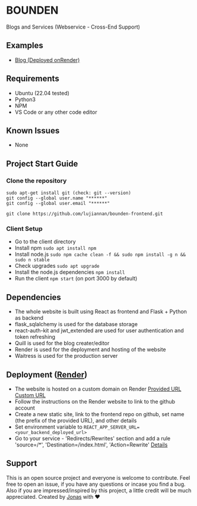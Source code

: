 # BOUNDEN
Blogs and Services (Webservice - Cross-End Support)

## Examples
- [Blog (Deployed onRender)](https://bounden.onrender.com/)

## Requirements
- Ubuntu (22.04 tested)
- Python3
- NPM
- VS Code or any other code editor

## Known Issues
- None

## Project Start Guide
### Clone the repository
```
sudo apt-get install git (check: git --version)
git config --global user.name "******"
git config --global user.email "******"

git clone https://github.com/lujiannan/bounden-frontend.git
```

### Client Setup
- Go to the client directory
- Install npm ```sudo apt install npm```
- Install node.js ```sudo npm cache clean -f && sudo npm install -g n && sudo n stable```
- Check upgrades ```sudo apt upgrade```
- Install the node.js dependencies ```npm install```
- Run the client ```npm start``` (on port 3000 by default)

## Dependencies
- The whole website is built using React as frontend and Flask + Python as backend
- flask_sqlalchemy is used for the database storage
- react-auth-kit and jwt_extended are used for user authentication and token refreshing
- Quill is used for the blog creater/editor
- Render is used for the deployment and hosting of the website
- Waitress is used for the production server

## Deployment ([Render](https://docs.render.com/github))
- The website is hosted on a custom domain on Render [Provided URL](https://bounden.onrender.com/) [Custom URL](https://render.bounden.cn/)
- Follow the instructions on the Render website to link to the github account
- Create a new static site, link to the frontend repo on github, set name (the prefix of the provided URL), and other details
- Set environment variable to ```REACT_APP_SERVER_URL=<your_backend_deployed_url>```
- Go to your service - 'Redirects/Rewrites' section and add a rule 'source=/*', 'Destination=/index.html', 'Action=Rewrite' [Details](https://docs.render.com/deploy-create-react-app)

## Support
This is an open source project and everyone is welcome to contribute. Feel free to open an issue, if you have any questions or incase you find a bug. Also if you are impressed/inspired by this project, a little credit will be much appreciated.
Created by [Jonas](https://github.com/lujiannan) with ❤️